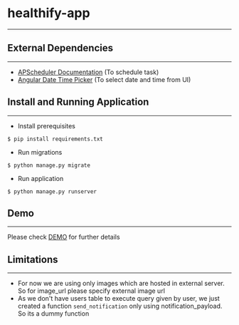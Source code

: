 # healthify-app

***
## External Dependencies 
-----

* <a href="https://apscheduler.readthedocs.io/en/latest/" target="_blank">APScheduler Documentation</a> (To schedule task)
* <a href="https://github.com/dalelotts/angular-bootstrap-datetimepicker" target="_blank">Angular Date Time Picker</a> (To select date and time from UI)


## Install and Running Application
-----

* Install prerequisites

```
$ pip install requirements.txt
```

* Run migrations

```
$ python manage.py migrate
```

* Run application

```
$ python manage.py runserver
```


## Demo
-----

Please check <a href="https://healthify-app.herokuapp.com/" target="_blank">DEMO</a> for further details


## Limitations
-----

* For now we are using only images which are hosted in external server. So for image_url please specify external image url
* As we don't have users table to execute query given by user, we just created a function ```send_notification``` only using notification_payload. So its a dummy function


